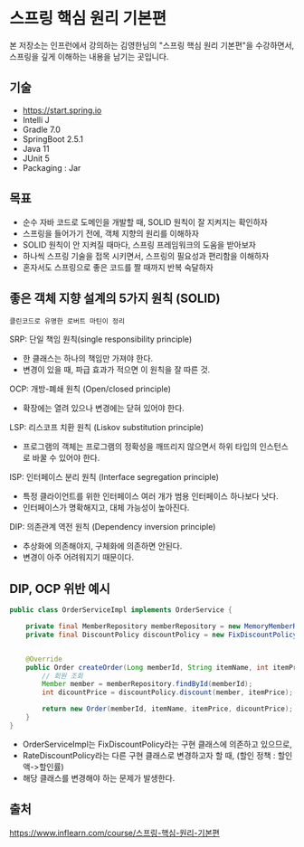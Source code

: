 # 스프링 핵심 원리 기본편


본 저장소는 인프런에서 강의하는 김영한님의 "스프링 핵심 원리 기본편"을 수강하면서,
스프링을 깊게 이해하는 내용을 남기는 곳입니다.

## 기술

- https://start.spring.io
- Intelli J
- Gradle 7.0
- SpringBoot 2.5.1
- Java 11
- JUnit 5
- Packaging : Jar


## 목표

- 순수 자바 코드로 도메인을 개발할 때, SOLID 원칙이 잘 지켜지는 확인하자
- 스프링을 들어가기 전에, 객체 지향의 원리를 이해하자
- SOLID 원칙이 안 지켜질 때마다, 스프링 프레임워크의 도움을 받아보자
- 하나씩 스프링 기술을 접목 시키면서, 스프링의 필요성과 편리함을 이해하자
- 혼자서도 스프링으로 좋은 코드를 짤 때까지 반복 숙달하자




## 좋은 객체 지향 설계의 5가지 원칙 (SOLID)
    클린코드로 유명한 로버트 마틴이 정리

SRP: 단일 책임 원칙(single responsibility principle)
- 한 클래스는 하나의 책임만 가져야 한다.
- 변경이 있을 때, 파급 효과가 적으면 이 원칙을 잘 따른 것.

    
OCP: 개방-폐쇄 원칙 (Open/closed principle)
- 확장에는 열려 있으나 변경에는 닫혀 있어야 한다.
  
  
LSP: 리스코프 치환 원칙 (Liskov substitution principle)
- 프로그램의 객체는 프로그램의 정확성을 깨뜨리지 않으면서 하위 타입의 인스턴스로 바꿀 수 있어야 한다.
  
  
ISP: 인터페이스 분리 원칙 (Interface segregation principle)
- 특정 클라이언트를 위한 인터페이스 여러 개가 범용 인터페이스 하나보다 낫다.
- 인터페이스가 명확해지고, 대체 가능성이 높아진다.


DIP: 의존관계 역전 원칙 (Dependency inversion principle)
- 추상화에 의존해야지, 구체화에 의존하면 안된다.
- 변경이 아주 어려워지기 때문이다.






## DIP, OCP 위반 예시
```java
public class OrderServiceImpl implements OrderService {

    private final MemberRepository memberRepository = new MemoryMemberRepository();
    private final DiscountPolicy discountPolicy = new FixDiscountPolicy();


    @Override
    public Order createOrder(Long memberId, String itemName, int itemPrice) {
        // 회원 조회
        Member member = memberRepository.findById(memberId);
        int dicountPrice = discountPolicy.discount(member, itemPrice);

        return new Order(memberId, itemName, itemPrice, dicountPrice);
    }
}
```

- OrderServiceImpl는 FixDiscountPolicy라는 구현 클래스에 의존하고 있으므로,
- RateDiscountPolicy라는 다른 구현 클래스로 변경하고자 할 때, (할인 정책 : 할인액->할인률)
- 해당 클래스를 변경해야 하는 문제가 발생한다.

## 출처

https://www.inflearn.com/course/스프링-핵심-원리-기본편



